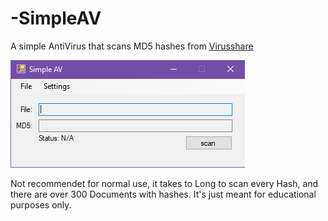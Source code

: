 # -SimpleAV
A simple AntiVirus that scans MD5 hashes from [Virusshare](https://virusshare.com/hashes)

![Screenshot](https://raw.githubusercontent.com/Laugny/-SimpleAV/main/Simple%20AV/obj/Debug/simpleAV.png)


Not recommendet for normal use, it takes to Long to scan every Hash, and there are over 300 Documents with hashes.
It's just meant for educational purposes only.
